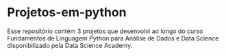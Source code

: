 # Projetos-em-python
Esse repositório contém 3 projetos que desenvolvi ao longo do curso Fundamentos de Linguagem Python para Análise de Dados e Data Science disponibilizado pela Data Science Academy.
